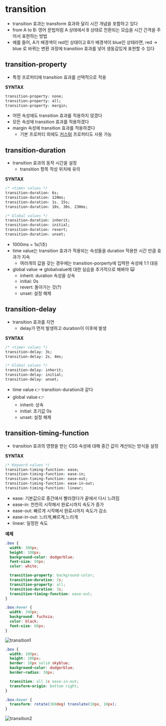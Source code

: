 # transition

- transition 효과는 transform 효과와 달리 시간 개념을 포함하고 있다
- from A to B: 영어 문법처럼 A 상태에서 B 상태로 전환되는 모습을 시간 간격을 주어서 표현하는 방법
- 예를 들어, A가 배경색이 red인 상태이고 B가 배경색이 blue인 상태라면, red -> blue 로 바뀌는 변환 과정에 transition 효과를 넣어 생동감있게 표현할 수 있다

## transition-property

- 특정 프로퍼티에 transition 효과를 선택적으로 적용

**SYNTAX**
```css
transition-property: none;
transition-property: all;
transition-property: margin;
```

- 어떤 속성에도 transition 효과를 적용하지 않겠다
- 모든 속성에 transition 효과를 적용하겠다
- margin 속성에 transition 효과를 적용하겠다
  - 기본 프로퍼티 외에도 [커스텀](https://developer.mozilla.org/en-US/docs/Web/CSS/custom-ident) 프로퍼티도 사용 가능 

## transition-duration

- transition 효과의 동작 시간을 설정
  - transition 항목 작성 위치에 유의

**SYNTAX**
```css
/* <time> values */
transition-duration: 6s;
transition-duration: 120ms;
transition-duration: 1s, 15s;
transition-duration: 10s, 30s, 230ms;

/* Global values */
transition-duration: inherit;
transition-duration: initial;
transition-duration: revert;
transition-duration: unset;
```

- 1000ms = 1s(1초)
- time value는 transition 효과가 적용되는 속성들을 duration 적용한 시간 만큼 효과가 지속
  - 여러개의 값을 갖는 경우에는 transition-porperty에 입력한 속성에 1:1 대응
- global value => globalvalue에 대한 실습을 추가적으로 해봐야 🙀
  - inherit: duration 속성을 상속
  - initial: 0s
  - revert: 돌아가는 것(?)
  - unset: 설정 해제

## transition-delay

- transition 효과를 지연
  - delay가 먼저 발생하고 duration이 이후에 발생

**SYNTAX**
```css
/* <time> values */
transition-delay: 3s;
transition-delay: 2s, 4ms;

/* Global values */
transition-delay: inherit;
transition-delay: initial;
transition-delay: unset;
```

- time value 👉 transition-duration과 같다
- global value 👉 
  - inherit: 상속
  - initial: 초기값 0s
  - unset: 설정 해제 

## transition-timing-function

- transition 효과의 영향을 받는 CSS 속성에 대해 중간 값이 계산되는 방식을 설정

**SYNTAX**
```css
/* Keyword values */
transition-timing-function: ease;
transition-timing-function: ease-in;
transition-timing-function: ease-out;
transition-timing-function: ease-in-out;
transition-timing-function: linear;
```

- ease: 기본값으로 중간에서 빨라졌다가 끝에서 다시 느려짐
- ease-in: 천천히 시작해서 완료시까지 속도가 증가
- ease-out: 빠르게 시작해서 완료시까지 속도가 감소
- ease-in-out: 느리게,빠르게,느리게
- linear: 일정한 속도 

**예제**
```css
.box {
  width: 300px;
  height: 100px;
  background-color: dodgerblue;
  font-size: 50px;
  color: white;

  transition-property: background-color;
  transition-duration: 2s;
  transition-property: all;
  transition-duration: 3s;
  transition-timing-function: ease-out;
}

.box:hover {
  width: 340px;
  background: fuchsia;
  color: black;
  font-size: 60px;
}
```

![transition1](https://user-images.githubusercontent.com/54147313/132977506-f9ea1397-cc4c-4615-a83d-bd776e1e6aca.gif)

```css
.box {
  width: 100px;
  height: 100px;
  border: 10px solid skyblue;
  background-color: dodgerblue;
  border-radius: 30px;

  transition: all 1s ease-in-out;
  transform-origin: bottom right;
}

.box:hover {
  transform: rotate(360deg) translate(10px, 10px);
}
```

![transition2](https://user-images.githubusercontent.com/54147313/132977533-ef5e11cc-c2f0-4f62-abe4-f97bcf39c880.gif)
